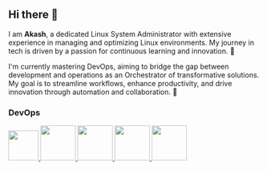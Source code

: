 ## Hi there 👋

I am **Akash**, a dedicated Linux System Administrator with extensive experience in managing and optimizing Linux environments. My journey in tech is driven by a passion for continuous learning and innovation. 🎯

I'm currently mastering DevOps, aiming to bridge the gap between development and operations as an Orchestrator of transformative solutions. My goal is to streamline workflows, enhance productivity, and drive innovation through automation and collaboration. 🚀

### DevOps

<p float="left">
 </a>
    <a href="https://www.redhat.comm/" target="_blank" >
    <img src="https://www.logolynx.com/images/logolynx/02/025e86036ed8636d0afdde52c7eb9b20.jpeg" height="60" />
  </a>
  
   </a>
    <a href="https://www.redhat.com/" target="_blank" >
    <img src="https://www.ezylinux.com/wp-content/uploads/2009/08/redhat-linux.png" height="70" />
  </a>

   </a>
    <a href="https://www.docker.com/" target="_blank" >
    <img src="https://raw.githubusercontent.com/itsksaurabh/itsksaurabh/master/assets/docker.gif" height="70" />
  </a>

   </a>
    <a href="https://www.jenkins.io/" target="_blank" >
    <img src="https://e7.pngegg.com/pngimages/458/372/png-clipart-man-in-gray-suit-jacket-illustration-jenkins-logo-icons-logos-emojis-tech-companies-thumbnail.png" height="70" />
  </a>

   </a>
    <a href="https://www.gitlab.com/" target="_blank" >
    <img src="https://media4.giphy.com/media/v1.Y2lkPTc5MGI3NjExaXEzNm9hY3hxOTh6aDUxZzYzNno2NTM3ZXR2bjgzOWY4dHN1YndrZiZlcD12MV9pbnRlcm5hbF9naWZfYnlfaWQmY3Q9cw/hqrdSW7r1DFsDZwSnR/giphy.webp" height="70" />
  </a>

</p>




